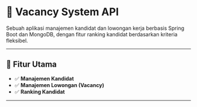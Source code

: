 # 📘 Vacancy System API

Sebuah aplikasi manajemen kandidat dan lowongan kerja berbasis Spring Boot dan MongoDB, dengan fitur ranking kandidat berdasarkan kriteria fleksibel.

---

## 🚀 Fitur Utama

- ✅ **Manajemen Kandidat**
- ✅ **Manajemen Lowongan (Vacancy)**
- ✅ **Ranking Kandidat**
---